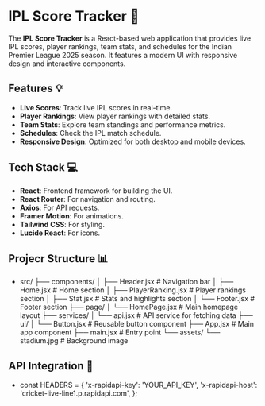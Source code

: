 # IPL Score Tracker 🎯

The **IPL Score Tracker** is a React-based web application that provides live IPL scores, player rankings, team stats, and schedules for the Indian Premier League 2025 season. It features a modern UI with responsive design and interactive components.

## Features 💡

- **Live Scores**: Track live IPL scores in real-time.
- **Player Rankings**: View player rankings with detailed stats.
- **Team Stats**: Explore team standings and performance metrics.
- **Schedules**: Check the IPL match schedule.
- **Responsive Design**: Optimized for both desktop and mobile devices.

## Tech Stack 💻

- **React**: Frontend framework for building the UI.
- **React Router**: For navigation and routing.
- **Axios**: For API requests.
- **Framer Motion**: For animations.
- **Tailwind CSS**: For styling.
- **Lucide React**: For icons.

## Projecr Structure 📊
  
- src/
├── components/
│   ├── Header.jsx       # Navigation bar
│   ├── Home.jsx         # Home section
│   ├── PlayerRanking.jsx # Player rankings section
│   ├── Stat.jsx         # Stats and highlights section
│   └── Footer.jsx       # Footer section
├── page/
│   └── HomePage.jsx     # Main homepage layout
├── services/
│   └── api.jsx          # API service for fetching data
├── ui/
│   └── Button.jsx       # Reusable button component
├── App.jsx             # Main app component
├── main.jsx             # Entry point
└── assets/
    └── stadium.jpg      # Background image

## API Integration 🧩
  
- const HEADERS = {
  'x-rapidapi-key': 'YOUR_API_KEY',
  'x-rapidapi-host': 'cricket-live-line1.p.rapidapi.com',
};
